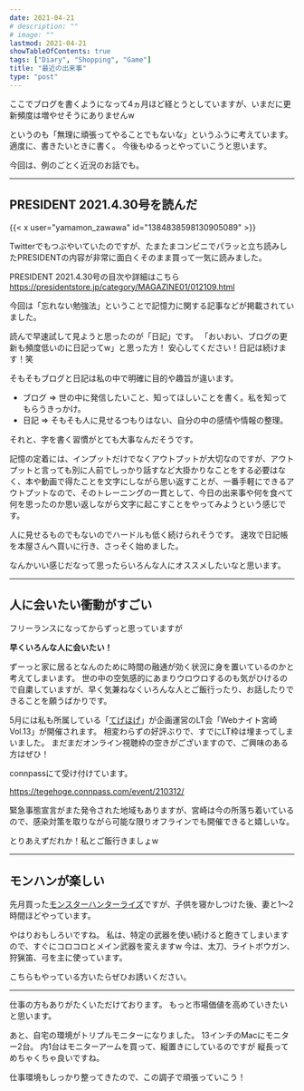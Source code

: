 ```yaml
---
date: 2021-04-21
# description: ""
# image: ""
lastmod: 2021-04-21
showTableOfContents: true
tags: ["Diary", "Shopping", "Game"]
title: "最近の出来事"
type: "post"
---
```


ここでブログを書くようになって4ヵ月ほど経とうとしていますが、いまだに更新頻度は増やせそうにありませんw

というのも「無理に頑張ってやることでもないな」というふうに考えています。
適度に、書きたいときに書く。
今後もゆるっとやっていこうと思います。

今回は、例のごとく近況のお話でも。

---

## PRESIDENT 2021.4.30号を読んだ

{{< x user="yamamon_zawawa" id="1384838598130905089" >}}

Twitterでもつぶやいていたのですが、たまたまコンビニでパラッと立ち読みしたPRESIDENTの内容が非常に面白くそのまま買って一気に読みました。

PRESIDENT 2021.4.30号の目次や詳細はこちら
https://presidentstore.jp/category/MAGAZINE01/012109.html

今回は「忘れない勉強法」ということで記憶力に関する記事などが掲載されていました。

読んで早速試して見ようと思ったのが「日記」です。
「おいおい、ブログの更新も頻度低いのに日記ってw」と思った方！
安心してください！日記は続けます！笑

そもそもブログと日記は私の中で明確に目的や趣旨が違います。

- ブログ => 世の中に発信したいこと、知ってほしいことを書く。私を知ってもらうきっかけ。
- 日記 => そもそも人に見せるつもりはない、自分の中の感情や情報の整理。

それと、字を書く習慣がとても大事なんだそうです。

記憶の定着には、インプットだけでなくアウトプットが大切なのですが、アウトプットと言っても別に人前でしっかり話すなど大掛かりなことをする必要はなく、本や動画で得たことを文字にしながら思い返すことが、一番手軽にできるアウトプットなので、そのトレーニングの一貫として、今日の出来事や何を食べて何を思ったのか思い返しながら文字に起こすことをやってみようという感じです。

人に見せるものでもないのでハードルも低く続けられそうです。
速攻で日記帳を本屋さんへ買いに行き、さっそく始めました。

なんかいい感じだなって思ったらいろんな人にオススメしたいなと思います。

---

## 人に会いたい衝動がすごい

フリーランスになってからずっと思っていますが

**早くいろんな人に会いたい！**

ずーっと家に居るとなんのために時間の融通が効く状況に身を置いているのかと考えてしまいます。
世の中の空気感的にあまりウロウロするのも気がひけるので自粛していますが、早く気兼ねなくいろんな人とご飯行ったり、お話したりできることを願うばかりです。

5月には私も所属している「[てげほげ](https://tege.work/)」が企画運営のLT会「Webナイト宮崎　Vol.13」が開催されます。
相変わらずの好評ぶりで、すでにLT枠は埋まってしまいました。
まだまだオンライン視聴枠の空きがございますので、ご興味のある方はぜひ！

connpassにて受け付けています。

https://tegehoge.connpass.com/event/210312/

緊急事態宣言がまた発令された地域もありますが、宮崎は今の所落ち着いているので、感染対策を取りながら可能な限りオフラインでも開催できると嬉しいな。

とりあえずだれか！私とご飯行きましょw

---

## モンハンが楽しい

先月買った[モンスターハンターライズ](https://www.capcom.co.jp/monsterhunter/rise/)ですが、子供を寝かしつけた後、妻と1〜2時間ほどやっています。

やはりおもしろいですね。
私は、特定の武器を使い続けると飽きてしまいますので、すぐにコロコロとメイン武器を変えますw
今は、太刀、ライトボウガン、狩猟笛、弓を主に使っています。

こちらもやっている方いたらぜひお誘いください。

---

仕事の方もありがたくいただけております。
もっと市場価値を高めていきたいと思います。

あと、自宅の環境がトリプルモニターになりました。
13インチのMacにモニター2台。
内1台はモニターアームを買って、縦置きにしているのですが
縦長ってめちゃくちゃ良いですね。

仕事環境もしっかり整ってきたので、この調子で頑張っていこう！

